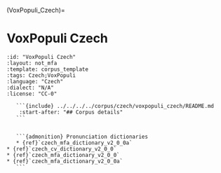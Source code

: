 
(VoxPopuli_Czech)=
# VoxPopuli Czech

``````{corpus} VoxPopuli Czech
:id: "VoxPopuli Czech"
:layout: not_mfa
:template: corpus_template
:tags: Czech;VoxPopuli
:language: "Czech"
:dialect: "N/A"
:license: "CC-0"

   ```{include} ../../../../corpus/czech/voxpopuli_czech/README.md
    :start-after: "## Corpus details"
   ```


   ```{admonition} Pronunciation dictionaries
   * {ref}`czech_mfa_dictionary_v2_0_0a`
* {ref}`czech_cv_dictionary_v2_0_0`
* {ref}`czech_mfa_dictionary_v2_0_0`
* {ref}`czech_mfa_dictionary_v2_0_0a`
   ```
``````
